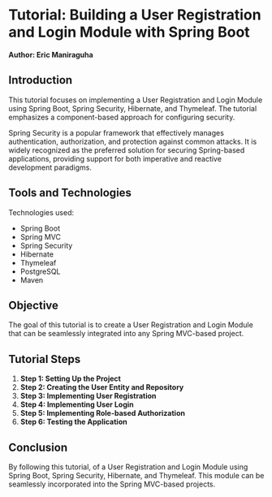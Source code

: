 # Tutorial: Building a User Registration and Login Module with Spring Boot

**Author: Eric Maniraguha**

## Introduction
This tutorial focuses on implementing a User Registration and Login Module using Spring Boot, Spring Security, Hibernate, and Thymeleaf. The tutorial emphasizes a component-based approach for configuring security.

Spring Security is a popular framework that effectively manages authentication, authorization, and protection against common attacks. It is widely recognized as the preferred solution for securing Spring-based applications, providing support for both imperative and reactive development paradigms.

## Tools and Technologies
Technologies used:
- Spring Boot 
- Spring MVC 
- Spring Security 
- Hibernate 
- Thymeleaf 
- PostgreSQL 
- Maven

## Objective
The goal of this tutorial is to create a User Registration and Login Module that can be seamlessly integrated into any Spring MVC-based project.

## Tutorial Steps
1. **Step 1: Setting Up the Project**
2. **Step 2: Creating the User Entity and Repository**
3. **Step 3: Implementing User Registration**
4. **Step 4: Implementing User Login**
5. **Step 5: Implementing Role-based Authorization**
6. **Step 6: Testing the Application**

## Conclusion
By following this tutorial, of a User Registration and Login Module using Spring Boot, Spring Security, Hibernate, and Thymeleaf. This module can be seamlessly incorporated into the Spring MVC-based projects.
